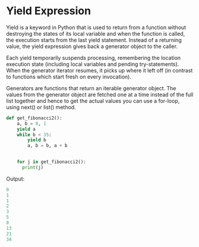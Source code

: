# Yield Expression

Yield is a keyword in Python that is used to return from a function without destroying the states of its local variable and when the function is called, the execution starts from the last yield statement. Instead of a returning value, the yield expression gives back a generator object to the caller.

Each yield temporarily suspends processing, remembering the location execution state (including local variables and pending try-statements). When the generator iterator resumes, it picks up where it left off (in contrast to functions which start fresh on every invocation).

Generators are functions that return an iterable generator object. The values from the generator object are fetched one at a time instead of the full list together and hence to get the actual values you can use a for-loop, using next() or list() method.
      
```py
def get_fibonacci2():
    a, b = 0, 1
    yield a
    while b < 35:
        yield b
        a, b = b, a + b
        

    for j in get_fibonacci2():
      print(j)
```

Output:
```py
0
1
1
2
3
5
8
13
21
34
```



